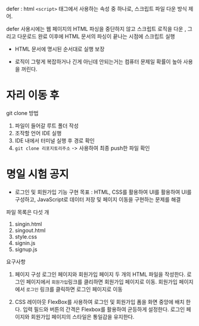 defer : html `<script>` 태그에서 사용하는 속성 중 하나로, 스크립트 파일 다운 방식 제어.

defer 사용시에는 웹 페이지의 HTML 파싱을 중단하지 않고 스크립트 로직을 다운 , 그리고 다운로드 완료 이후에 HTML 문서의 파싱이 끝나는 시점에 스크립트 실행

- HTML 문서에 명시된 순서대로 실행 보장

- 로직이 그렇게 복잡하거나 긴게 아닌데 안되는거는 컴퓨터 문제일 확률이 높아 사용을 꺼린다.

# 자리 이동 후

git clone 방법

1. 파일이 들어갈 루트 폴더 작성
2. 조작할 언어 IDE 실행
3. IDE 내에서 터미널 실행 후 경로 확인
4. `git clone 리포지토리주소` -> 사용하여 최종 push한 파일 확인

# 명일 시험 공지

- 로그인 및 회원가입 기능 구현 목표 : HTML, CSS를 활용하여 UI를 활용하여 UI를 구성하고, JavaScript로 데이터 저장 및 페이지 이동을 구현하는 문제를 해결

파일 목록은 다섯 개

1. singin.html
2. singout.html
3. style.css
4. signin.js
5. signup.js

요구사항

1. 페이지 구성 로그인 페이지와 회원가입 페이지 두 개의 HTML 파일을 작성한다.
   로그인 페이지에서 `회원가입`링크를 클리하면 회원가입 페이지로 이동.
   회원가입 페이지에서 `로그인` 링크를 클릭하면 로그인 페이지로 이동

2. CSS 레이아웃 FlexBox를 사용하여 로그인 및 회원가입 폼을 화면 중앙에 배치 한다.
   입력 필드와 버튼의 간격은 Flexbox를 활용하여 균등하게 설정한다.
   로그인 페이지와 회원가입 페이지의 스타일은 통일감을 유지한다.

